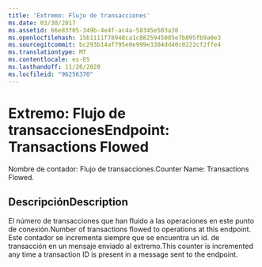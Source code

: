 ```yaml
---
title: 'Extremo: Flujo de transacciones'
ms.date: 03/30/2017
ms.assetid: 66e83f05-349b-4e4f-ac4a-58345e503a30
ms.openlocfilehash: 15b1111f78948ca1c8825945085e7b895fb9a0e3
ms.sourcegitcommit: bc293b14af795e0e999e3304dd40c0222cf2ffe4
ms.translationtype: MT
ms.contentlocale: es-ES
ms.lasthandoff: 11/26/2020
ms.locfileid: "96256370"
---
```

# <a name="endpoint-transactions-flowed"></a><span data-ttu-id="bd252-102">Extremo: Flujo de transacciones</span><span class="sxs-lookup"><span data-stu-id="bd252-102">Endpoint: Transactions Flowed</span></span>

<span data-ttu-id="bd252-103">Nombre de contador: Flujo de transacciones.</span><span class="sxs-lookup"><span data-stu-id="bd252-103">Counter Name: Transactions Flowed.</span></span>  
  
## <a name="description"></a><span data-ttu-id="bd252-104">Descripción</span><span class="sxs-lookup"><span data-stu-id="bd252-104">Description</span></span>  

 <span data-ttu-id="bd252-105">El número de transacciones que han fluido a las operaciones en este punto de conexión.</span><span class="sxs-lookup"><span data-stu-id="bd252-105">Number of transactions flowed to operations at this endpoint.</span></span> <span data-ttu-id="bd252-106">Este contador se incrementa siempre que se encuentra un id. de transacción en un mensaje enviado al extremo.</span><span class="sxs-lookup"><span data-stu-id="bd252-106">This counter is incremented any time a transaction ID is present in a message sent to the endpoint.</span></span>
